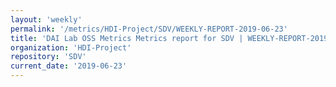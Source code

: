 ```yaml
---
layout: 'weekly'
permalink: '/metrics/HDI-Project/SDV/WEEKLY-REPORT-2019-06-23'
title: 'DAI Lab OSS Metrics Metrics report for SDV | WEEKLY-REPORT-2019-06-23'
organization: 'HDI-Project'
repository: 'SDV'
current_date: '2019-06-23'
---
```

